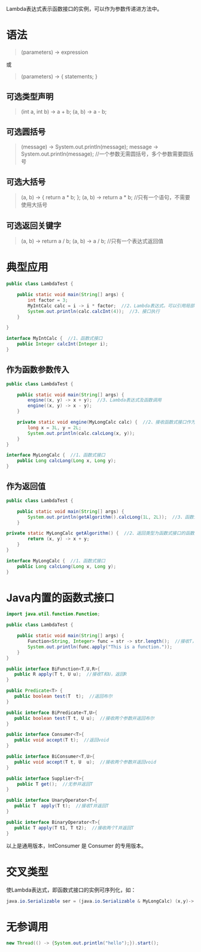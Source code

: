 Lambda表达式表示函数接口的实例，可以作为参数传递进方法中。


# 语法

> (parameters) -> expression

或

> (parameters) -> { statements; }


## 可选类型声明

> (int a, int b) -> a + b;
> (a, b) -> a - b;


## 可选圆括号

> (message) -> System.out.println(message);
> message -> System.out.println(message);  //一个参数无需圆括号，多个参数需要圆括号


## 可选大括号

> (a, b) -> { return a * b; };
> (a, b) -> return a * b;  //只有一个语句，不需要使用大括号


## 可选返回关键字

> (a, b) -> return a / b;
> (a, b) -> a / b;  //只有一个表达式返回值


# 典型应用

```java
public class LambdaTest {

    public static void main(String[] args) {
        int factor = 3;
        MyIntCalc calc = i -> i * factor;  //2、Lambda表达式。可以引用局部变量但不可改变局部变量，可以改变非局部变量。
        System.out.println(calc.calcInt(4));  //3、接口执行
    }

}

interface MyIntCalc {  //1、函数式接口
    public Integer calcInt(Integer i);
}
```


## 作为函数参数传入

```java
public class LambdaTest {

    public static void main(String[] args) {
        engine((x, y) -> x + y);  //3、Lambda表达式及函数调用
        engine((x, y) -> x - y);
    }

    private static void engine(MyLongCalc calc) {  //2、接收函数式接口作为参数的函数
        long x = 3L, y = 2L;
        System.out.println(calc.calcLong(x, y));
    }
}

interface MyLongCalc {  //1、函数式接口
    public Long calcLong(Long x, Long y);
}
```


## 作为返回值

```java
public class LambdaTest {

    public static void main(String[] args) {
        System.out.println(getAlgorithm().calcLong(1L, 2L));  //3、函数调用
    }

private static MyLongCalc getAlgorithm() {  //2、返回类型为函数式接口的函数及Lambda表达式
        return (x, y) -> x + y;
    }
}

interface MyLongCalc {  //1、函数式接口
    public Long calcLong(Long x, Long y);
}
```


# Java内置的函数式接口

```java
import java.util.function.Function;

public class LambdaTest {

    public static void main(String[] args) {
        Function<String, Integer> func = str -> str.length();  //接收T，返回R
        System.out.println(func.apply("This is a function."));
    }
}
```

```java
public interface BiFunction<T,U,R>{
   public R apply(T t, U u);  //接收T和U，返回R
}

public Predicate<T> {
   public boolean test(T  t);  //返回布尔
}

public interface BiPredicate<T,U>{
   public boolean test(T t, U u);  //接收两个参数并返回布尔
}

public interface Consumer<T>{
   public void accept(T t);  //返回void
}

public interface BiConsumer<T,U>{
   public void accept(T t, U  u);  //接收两个参数并返回void
}

public interface Supplier<T>{
    public T get();  //无参并返回T
}

public interface UnaryOperator<T>{
   public T  apply(T t);  //接收T并返回T
}

public interface BinaryOperator<T>{
   public T apply(T t1, T t2);  //接收两个T并返回T
}
```

以上是通用版本，IntConsumer 是 Consumer<T> 的专用版本。


# 交叉类型

使Lambda表达式，即函数式接口的实例可序列化，如：

```java
java.io.Serializable ser = (java.io.Serializable & MyLongCalc) (x,y)-> x + y;
```


# 无参调用

```java
new Thread(() -> {System.out.println("hello");}).start();
```
